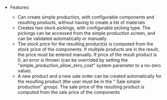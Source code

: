 - Features:

  - Can create simple production, with configurable components and resulting products, without having to create a list
    of materials
  - Creates two stock pickings, with configurable picking type. The pickings can be accessed from the simple production
    screen, and can be validated automatically or manually
  - The stock price for the resulting product(s) is computed from the stock price of the components. If multiple
    products are in the result, the price must be entered manually. If price of the result product is 0, an error is
    thrown (can be overrided by setting the "simple_production_allow_zero_cost" system parameter to a no-zero value).
  - A new product and a new sale order can be created automatically for the resulting product (the user must be in the "
    Sale simple production" group). The sale price of the resulting product is computed from the sale price of the
    components
